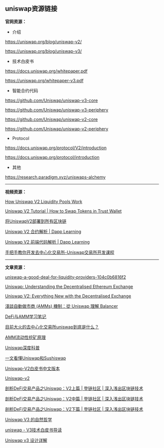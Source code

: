 ## uniswap资源链接

**官网资源：**

- 介绍

https://uniswap.org/blog/uniswap-v2/

https://uniswap.org/blog/uniswap-v3/

- 技术白皮书

https://docs.uniswap.org/whitepaper.pdf

https://uniswap.org/whitepaper-v3.pdf

- 智能合约代码

https://github.com/Uniswap/uniswap-v3-core

https://github.com/Uniswap/uniswap-v3-periphery

https://github.com/Uniswap/uniswap-v2-core

https://github.com/Uniswap/uniswap-v2-periphery

- Protocol

https://docs.uniswap.org/protocol/V2/introduction

https://docs.uniswap.org/protocol/introduction

- 其他

https://research.paradigm.xyz/uniswaps-alchemy

---

**视频资源：**

[How Uniswap V2 Liquidity Pools Work](https://www.youtube.com/watch?v=oPvqt7kSwbg)

[Uniswap V2 Tutorial | How to Swap Tokens in Trust Wallet](https://www.youtube.com/watch?v=5psfaimCsqA)

[将UniswapV2部署到所有区块链](https://www.bilibili.com/video/BV1ph411e7bT?p=16&spm_id_from=pageDriver)

[Uniswap V2 合约解析 | Dapp Learning](https://www.youtube.com/watch?v=5UmU7gi0BXo)

[Uniswap V2 前端代码解析 | Dapp Learning](https://www.youtube.com/watch?v=tLAP27pCk3Q)

[手把手教你开发去中心化交易所-Uniswap交易所开发课程](https://www.bilibili.com/video/BV1jk4y1y7t9?spm_id_from=333.999.0.0)

---

**文章资源：**

[uniswap-a-good-deal-for-liquidity-providers-104c0b6816f2](https://pintail.medium.com/uniswap-a-good-deal-for-liquidity-providers-104c0b6816f2)

[Uniswap: Understanding the Decentralised Ethereum Exchange](https://medium.com/block-journal/uniswap-understanding-the-decentralised-ethereum-exchange-5ee5d7878996)

[Uniswap V2: Everything New with the Decentralised Exchange](https://rossbulat.medium.com/uniswap-v2-everything-new-with-the-decentralised-exchange-52b4bb2093ab)

[淺談自動做市商 (AMMs) 機制：從 Uniswap 理解 Balancer](https://medium.com/@cic.ethan/%E6%B7%BA%E8%AB%87%E8%87%AA%E5%8B%95%E5%81%9A%E5%B8%82%E5%95%86-amms-%E6%A9%9F%E5%88%B6-%E5%BE%9E-uniswap-%E7%90%86%E8%A7%A3-balancer-999b700c001)

[DeFi与AMM学习笔记](https://zhuanlan.zhihu.com/p/358753735)

[目前大火的去中心化交易所uniswap到底是什么？](https://www.zhihu.com/question/414268541)

[AMM流动性挖矿原理 ](https://zhuanlan.zhihu.com/p/374155212)

[Uniswap深度科普 ](https://zhuanlan.zhihu.com/p/380749685)

[一文看懂Uniswap和Sushiswap](https://zhuanlan.zhihu.com/p/226085593)

[Uniswap-V2白皮书中文版本](https://github.com/Dapp-Learning-DAO/Dapp-Learning/blob/main/defi/Uniswap-V2/whitepaper/whitepaper-zh.md)

[Uniswap-v2](https://github.com/33357/smartcontract-apps/tree/main/DEX/Uniswap-v2)

[剖析DeFi交易产品之Uniswap：V2上篇 | 登链社区 | 深入浅出区块链技术](https://learnblockchain.cn/article/2824)

[剖析DeFi交易产品之Uniswap：V2中篇 | 登链社区 | 深入浅出区块链技术](https://learnblockchain.cn/article/3047)

[剖析DeFi交易产品之Uniswap：V2下篇 | 登链社区 | 深入浅出区块链技术](https://learnblockchain.cn/article/3100)

[Uniswap V3 的自然哲学](https://zhuanlan.zhihu.com/p/482415017)

[uniswap - V3技术白皮书导读](https://zhuanlan.zhihu.com/p/365746073)

[Uniswap v3 设计详解](https://zhuanlan.zhihu.com/p/448382469)